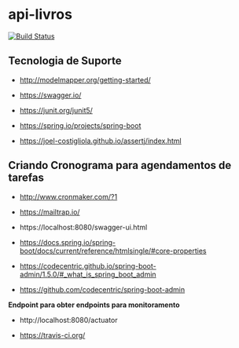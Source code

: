 # api-livros
[![Build Status](https://travis-ci.com/dowglasmaia/api-livros-tdd.svg?branch=master)](https://travis-ci.com/dowglasmaia/api-livros-tdd)

## Tecnologia de Suporte 
* http://modelmapper.org/getting-started/

* https://swagger.io/

* https://junit.org/junit5/

* https://spring.io/projects/spring-boot

* https://joel-costigliola.github.io/assertj/index.html

## Criando Cronograma para agendamentos de tarefas 
* http://www.cronmaker.com/?1

* https://mailtrap.io/

* https://localhost:8080/swagger-ui.html

* https://docs.spring.io/spring-boot/docs/current/reference/htmlsingle/#core-properties

* https://codecentric.github.io/spring-boot-admin/1.5.0/#_what_is_spring_boot_admin

* https://github.com/codecentric/spring-boot-admin

**Endpoint para obter endpoints para monitoramento**
* http://localhost:8080/actuator

* https://travis-ci.org/
